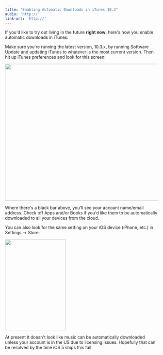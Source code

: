 ```yaml
---
title: "Enabling Automatic Downloads in iTunes 10.3"
audio: 'http://'
link-url: 'http://'
---
```

<p>If you'd like to try out living in the future <strong>right now</strong>, here's how you enable automatic downloads in iTunes:</p>
<p>Make sure you're running the latest version, 10.3.x, by running Software Update and updating iTunes to whatever is the most current version. Then hit up iTunes preferences and look for this screen:</p>
<p><img src="https://chrisenns.com/wp-content/uploads/2011/06/Enabling-Automatic-Downloads-in-iTunes.png" alt="" title="Enabling Automatic Downloads in iTunes" width="624" height="452" class="aligncenter size-full wp-image-19549" /></p>
<p>Where there's a black bar above, you'll see your account name/email address. Check off Apps and/or Books if you'd like them to be automatically downloaded to all your devices from the cloud.</p>
<p>You can also look for the same setting on your iOS device (iPhone, etc.) in Settings -> Store:</p>
<p><a href="https://chrisenns.com/wp-content/uploads/2011/06/Settings-Store-iOS.png"><img src="https://chrisenns.com/wp-content/uploads/2011/06/Settings-Store-iOS-200x300.png" alt="" title="Settings-Store-iOS" width="200" height="300" class="aligncenter size-medium wp-image-19551" /></a></p>
<p>At present it doesn't look like music can be automatically downloaded unless your account is in the US due to licensing issues. Hopefully that can be resolved by the time iOS 5 ships this fall.</p>
